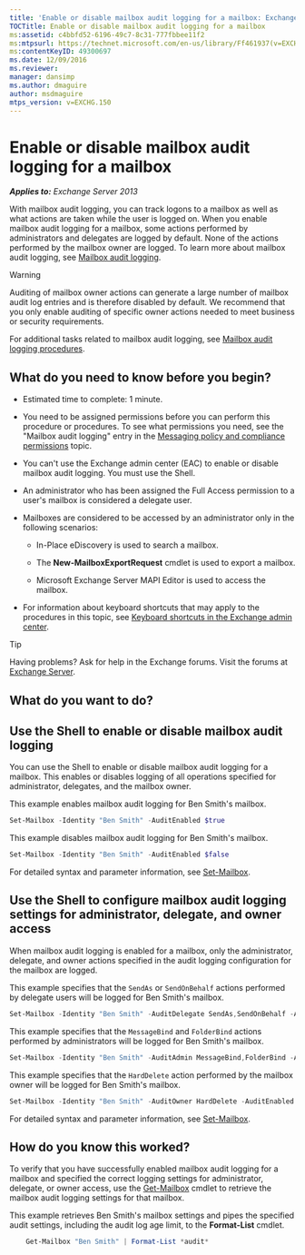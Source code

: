 ```yaml
---
title: 'Enable or disable mailbox audit logging for a mailbox: Exchange 2013 Help'
TOCTitle: Enable or disable mailbox audit logging for a mailbox
ms:assetid: c4bbfd52-6196-49c7-8c31-777fbbee11f2
ms:mtpsurl: https://technet.microsoft.com/en-us/library/Ff461937(v=EXCHG.150)
ms:contentKeyID: 49300697
ms.date: 12/09/2016
ms.reviewer: 
manager: dansimp
ms.author: dmaguire
author: msdmaguire
mtps_version: v=EXCHG.150
---
```


# Enable or disable mailbox audit logging for a mailbox

_**Applies to:** Exchange Server 2013_

With mailbox audit logging, you can track logons to a mailbox as well as what actions are taken while the user is logged on. When you enable mailbox audit logging for a mailbox, some actions performed by administrators and delegates are logged by default. None of the actions performed by the mailbox owner are logged. To learn more about mailbox audit logging, see [Mailbox audit logging](mailbox-audit-logging-exchange-2013-help.md).

> [!WARNING]
> Auditing of mailbox owner actions can generate a large number of mailbox audit log entries and is therefore disabled by default. We recommend that you only enable auditing of specific owner actions needed to meet business or security requirements.

For additional tasks related to mailbox audit logging, see [Mailbox audit logging procedures](mailbox-audit-logging-procedures-exchange-2013-help.md).

## What do you need to know before you begin?

  - Estimated time to complete: 1 minute.

  - You need to be assigned permissions before you can perform this procedure or procedures. To see what permissions you need, see the "Mailbox audit logging" entry in the [Messaging policy and compliance permissions](messaging-policy-and-compliance-permissions-exchange-2013-help.md) topic.

  - You can't use the Exchange admin center (EAC) to enable or disable mailbox audit logging. You must use the Shell.

  - An administrator who has been assigned the Full Access permission to a user's mailbox is considered a delegate user.

  - Mailboxes are considered to be accessed by an administrator only in the following scenarios:

      - In-Place eDiscovery is used to search a mailbox.

      - The **New-MailboxExportRequest** cmdlet is used to export a mailbox.

      - Microsoft Exchange Server MAPI Editor is used to access the mailbox.

  - For information about keyboard shortcuts that may apply to the procedures in this topic, see [Keyboard shortcuts in the Exchange admin center](keyboard-shortcuts-in-the-exchange-admin-center-2013-help.md).

> [!TIP]
> Having problems? Ask for help in the Exchange forums. Visit the forums at <A href="https://go.microsoft.com/fwlink/p/?linkid=60612">Exchange Server</A>.

## What do you want to do?

## Use the Shell to enable or disable mailbox audit logging

You can use the Shell to enable or disable mailbox audit logging for a mailbox. This enables or disables logging of all operations specified for administrator, delegates, and the mailbox owner.

This example enables mailbox audit logging for Ben Smith's mailbox.

```powershell
Set-Mailbox -Identity "Ben Smith" -AuditEnabled $true
```

This example disables mailbox audit logging for Ben Smith's mailbox.

```powershell
Set-Mailbox -Identity "Ben Smith" -AuditEnabled $false
```

For detailed syntax and parameter information, see [Set-Mailbox](https://technet.microsoft.com/en-us/library/bb123981\(v=exchg.150\)).

## Use the Shell to configure mailbox audit logging settings for administrator, delegate, and owner access

When mailbox audit logging is enabled for a mailbox, only the administrator, delegate, and owner actions specified in the audit logging configuration for the mailbox are logged.

This example specifies that the `SendAs` or `SendOnBehalf` actions performed by delegate users will be logged for Ben Smith's mailbox.

```powershell
Set-Mailbox -Identity "Ben Smith" -AuditDelegate SendAs,SendOnBehalf -AuditEnabled $true
```

This example specifies that the `MessageBind` and `FolderBind` actions performed by administrators will be logged for Ben Smith's mailbox.

```powershell
Set-Mailbox -Identity "Ben Smith" -AuditAdmin MessageBind,FolderBind -AuditEnabled $true
```

This example specifies that the `HardDelete` action performed by the mailbox owner will be logged for Ben Smith's mailbox.

```powershell
Set-Mailbox -Identity "Ben Smith" -AuditOwner HardDelete -AuditEnabled $true
```

For detailed syntax and parameter information, see [Set-Mailbox](https://technet.microsoft.com/en-us/library/bb123981\(v=exchg.150\)).

## How do you know this worked?

To verify that you have successfully enabled mailbox audit logging for a mailbox and specified the correct logging settings for administrator, delegate, or owner access, use the [Get-Mailbox](https://technet.microsoft.com/en-us/library/bb123685\(v=exchg.150\)) cmdlet to retrieve the mailbox audit logging settings for that mailbox.

This example retrieves Ben Smith's mailbox settings and pipes the specified audit settings, including the audit log age limit, to the **Format-List** cmdlet.

```powershell
    Get-Mailbox "Ben Smith" | Format-List *audit*
```
